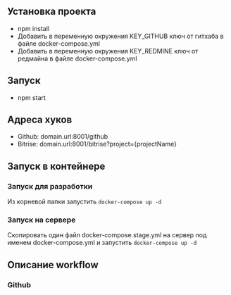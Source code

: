 ## Установка проекта
* npm install
* Добавить в переменную окружения KEY_GITHUB ключ от гитхаба в файле docker-compose.yml
* Добавить в переменную окружения KEY_REDMINE ключ от редмайна в файле docker-compose.yml

## Запуск
* npm start
## Адреса хуков
* Github: domain.url:8001/github
* Bitrise: domain.url:8001/bitrise?project={projectName}

## Запуск в контейнере

### Запуск для разработки
Из корневой папки запустить ```docker-compose up -d```

### Запуск на сервере
Скопировать один файл docker-compose.stage.yml на сервер под именем docker-compose.yml и запустить ```docker-compose up -d```

## Описание workflow

### Github
